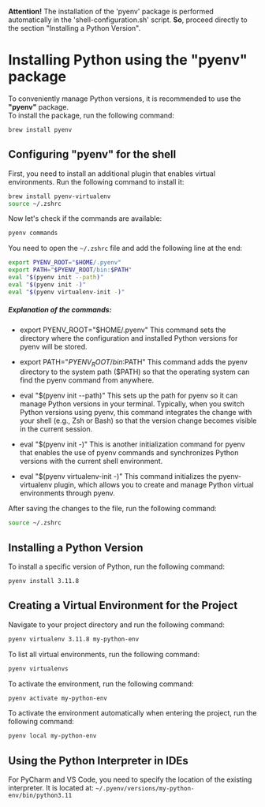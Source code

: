 **Attention!** The installation of the 'pyenv' package is performed automatically in the 'shell-configuration.sh' script.
**So**, proceed directly to the section "Installing a Python Version".


# Installing Python using the "pyenv" package

To conveniently manage Python versions, it is recommended to use the **"pyenv"** package.  
To install the package, run the following command:

```bash
brew install pyenv
```

## Configuring "pyenv" for the shell
First, you need to install an additional plugin that enables virtual environments.
Run the following command to install it:

```bash
brew install pyenv-virtualenv
source ~/.zshrc
```
Now let's check if the commands are available:

```bash
pyenv commands
```

You need to open the `~/.zshrc` file and add the following line at the end:
```bash
export PYENV_ROOT="$HOME/.pyenv"
export PATH="$PYENV_ROOT/bin:$PATH"
eval "$(pyenv init --path)"
eval "$(pyenv init -)"
eval "$(pyenv virtualenv-init -)"
```

 ##### Explanation of the commands:
- export PYENV_ROOT="$HOME/.pyenv"
This command sets the directory where the configuration and installed Python versions for pyenv will be stored.

- export PATH="$PYENV_ROOT/bin:$PATH"
This command adds the pyenv directory to the system path ($PATH) so that the operating system can find the pyenv command from anywhere.

- eval "$(pyenv init --path)"
This sets up the path for pyenv so it can manage Python versions in your terminal.
Typically, when you switch Python versions using pyenv, this command integrates the change with your shell (e.g., Zsh or Bash) so that the version change becomes visible in the current session.

- eval "$(pyenv init -)"
This is another initialization command for pyenv that enables the use of pyenv commands and synchronizes Python versions with the current shell environment.

- eval "$(pyenv virtualenv-init -)"
This command initializes the pyenv-virtualenv plugin, which allows you to create and manage Python virtual environments through pyenv.


After saving the changes to the file, run the following command:
```bash
source ~/.zshrc
```

## Installing a Python Version
To install a specific version of Python, run the following command:
```bash
pyenv install 3.11.8
```

## Creating a Virtual Environment for the Project
Navigate to your project directory and run the following command:
```bash
pyenv virtualenv 3.11.8 my-python-env
```

To list all virtual environments, run the following command:
```bash
pyenv virtualenvs
```

To activate the environment, run the following command:
```bash
pyenv activate my-python-env
```

To activate the environment automatically when entering the project, run the following command:
```bash
pyenv local my-python-env
```

## Using the Python Interpreter in IDEs
For PyCharm and VS Code, you need to specify the location of the existing interpreter.
It is located at:
`~/.pyenv/versions/my-python-env/bin/python3.11`
